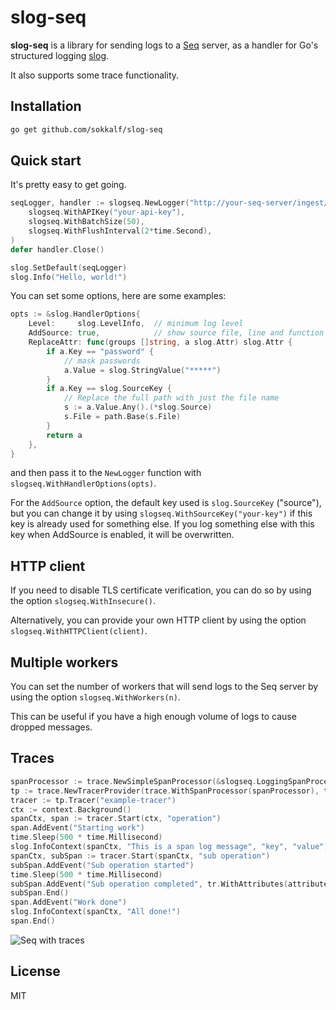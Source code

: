 # slog-seq

**slog-seq** is a library for sending logs to a [Seq](https://datalust.co/seq) server, as a handler for Go's structured logging [slog](https://go.dev/blog/slog).

It also supports some trace functionality.

## Installation

```bash
go get github.com/sokkalf/slog-seq
```

## Quick start

It's pretty easy to get going.

```go
seqLogger, handler := slogseq.NewLogger("http://your-seq-server/ingest/clef",
    slogseq.WithAPIKey("your-api-key"),
    slogseq.WithBatchSize(50),
    slogseq.WithFlushInterval(2*time.Second),
)
defer handler.Close()

slog.SetDefault(seqLogger)
slog.Info("Hello, world!")
```

You can set some options, here are some examples:

```go
opts := &slog.HandlerOptions{
	Level:     slog.LevelInfo,  // minimum log level
	AddSource: true,            // show source file, line and function in log
	ReplaceAttr: func(groups []string, a slog.Attr) slog.Attr {
		if a.Key == "password" {
			// mask passwords
			a.Value = slog.StringValue("*****")
		}
		if a.Key == slog.SourceKey {
			// Replace the full path with just the file name
			s := a.Value.Any().(*slog.Source)
			s.File = path.Base(s.File)
		}
		return a
	},
}
```

and then pass it to the `NewLogger` function with `slogseq.WithHandlerOptions(opts)`.

For the `AddSource` option, the default key used is `slog.SourceKey` ("source"), but you can change it by using `slogseq.WithSourceKey("your-key")` if this key is already used for something else.
If you log something else with this key when AddSource is enabled, it will be overwritten.

## HTTP client

If you need to disable TLS certificate verification, you can do so by using the option `slogseq.WithInsecure()`.

Alternatively, you can provide your own HTTP client by using the option `slogseq.WithHTTPClient(client)`.

## Multiple workers

You can set the number of workers that will send logs to the Seq server by using the option `slogseq.WithWorkers(n)`.

This can be useful if you have a high enough volume of logs to cause dropped messages.

## Traces

```go
spanProcessor := trace.NewSimpleSpanProcessor(&slogseq.LoggingSpanProcessor{Handler: handler})
tp := trace.NewTracerProvider(trace.WithSpanProcessor(spanProcessor), trace.WithSampler(trace.AlwaysSample()))
tracer := tp.Tracer("example-tracer")
ctx := context.Background()
spanCtx, span := tracer.Start(ctx, "operation")
span.AddEvent("Starting work")
time.Sleep(500 * time.Millisecond)
slog.InfoContext(spanCtx, "This is a span log message", "key", "value")
spanCtx, subSpan := tracer.Start(spanCtx, "sub operation")
subSpan.AddEvent("Sub operation started")
time.Sleep(500 * time.Millisecond)
subSpan.AddEvent("Sub operation completed", tr.WithAttributes(attribute.String("key", "value")))
subSpan.End()
span.AddEvent("Work done")
slog.InfoContext(spanCtx, "All done!")
span.End()
```

![Seq with traces](../master/doc/seq_screenshot.png)

## License

MIT
